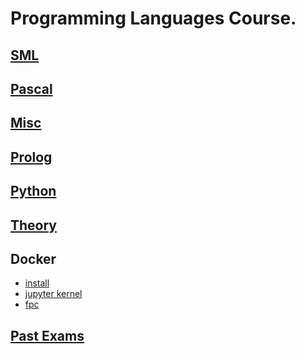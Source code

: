 # Programming Languages Course.

## [SML](./Material/Tutorials/sml/)

## [Pascal](./Material/Tutorials/pascal/)

## [Misc](./Material/Tutorials/misc/)

## [Prolog](./Material/Tutorials/prolog/)

## [Python](./Material/Tutorials/python/)

## [Theory](./Material/Tutorials/theory/)

## Docker
* [install](./docker/)
* [jupyter kernel](./reveal.js/)
* [fpc](./docker/fpc/)

## [Past Exams](./Material/exams.md)
